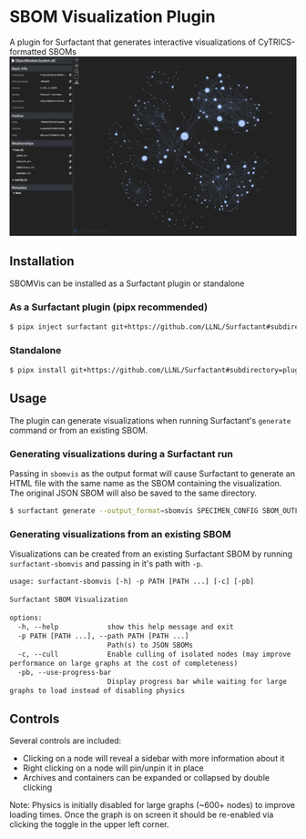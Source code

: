 # SBOM Visualization Plugin
A plugin for Surfactant that generates interactive visualizations of CyTRICS-formatted SBOMs
![Example Output](./Example.jpeg)

## Installation
SBOMVis can be installed as a Surfactant plugin or standalone
### As a Surfactant plugin (pipx recommended)
```bash
$ pipx inject surfactant git+https://github.com/LLNL/Surfactant#subdirectory=plugins/SBOMVis
```

### Standalone
```bash
$ pipx install git+https://github.com/LLNL/Surfactant#subdirectory=plugins/SBOMVis
```

## Usage
The plugin can generate visualizations when running Surfactant's `generate` command or from an existing SBOM.

### Generating visualizations during a Surfactant run
Passing in `sbomvis` as the output format will cause Surfactant to generate an HTML file with the same name as the SBOM containing the visualization. The original JSON SBOM will also be saved to the same directory.
```bash
$ surfactant generate --output_format=sbomvis SPECIMEN_CONFIG SBOM_OUTFILE
```

### Generating visualizations from an existing SBOM
Visualizations can be created from an existing Surfactant SBOM by running `surfactant-sbomvis` and passing in it's path with `-p`.
```
usage: surfactant-sbomvis [-h] -p PATH [PATH ...] [-c] [-pb]

Surfactant SBOM Visualization

options:
  -h, --help            show this help message and exit
  -p PATH [PATH ...], --path PATH [PATH ...]
                        Path(s) to JSON SBOMs
  -c, --cull            Enable culling of isolated nodes (may improve performance on large graphs at the cost of completeness)
  -pb, --use-progress-bar
                        Display progress bar while waiting for large graphs to load instead of disabling physics
```

## Controls
Several controls are included:
* Clicking on a node will reveal a sidebar with more information about it
* Right clicking on a node will pin/unpin it in place
* Archives and containers can be expanded or collapsed by double clicking

Note: Physics is initially disabled for large graphs (~600+ nodes) to improve loading times. Once the graph is on screen it should be re-enabled via clicking the toggle in the upper left corner.
